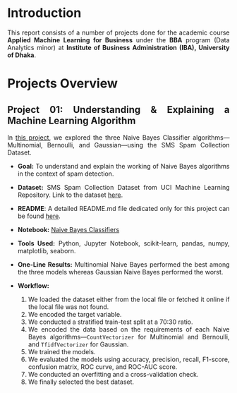 <div style="text-align: justify;">

# Introduction

This report consists of a number of projects done for the academic course **Applied Machine Learning for Business** under the **BBA** program (Data Analytics minor) at **Institute of Business Administration (IBA), University of Dhaka**.


# Projects Overview

## Project 01: Understanding & Explaining a Machine Learning Algorithm

In [this project](Project%2001%20—%20Understanding%20&%20Explaining%20a%20Machine%20Learning%20Algorithm), we explored the three Naive Bayes Classifier algorithms—Multinomial, Bernoulli, and Gaussian—using the SMS Spam Collection Dataset. 

* **Goal:** To understand and explain the working of Naive Bayes algorithms in the context of spam detection.
* **Dataset:** SMS Spam Collection Dataset from UCI Machine Learning Repository. Link to the dataset [here](https://archive.ics.uci.edu/dataset/228/sms+spam+collection).
* **README**: A detailed README.md file dedicated only for this project can be found [here](Project%2001%20—%20Understanding%20&%20Explaining%20a%20Machine%20Learning%20Algorithm/README.md).
* **Notebook:** [Naive Bayes Classifiers](Project%2001%20—%20Understanding%20&%20Explaining%20a%20Machine%20Learning%20Algorithm/Naive%20Bayes%20Classifiers.ipynb)
* **Tools Used:** Python, Jupyter Notebook, scikit-learn, pandas, numpy, matplotlib, seaborn.
* **One-Line Results:** Multinomial Naive Bayes performed the best among the three models whereas Gaussian Naive Bayes performed the worst.
* **Workflow:**
    
    1. We loaded the dataset either from the local file or fetched it online if the local file was not found.
    2. We encoded the target variable.
    3. We conducted a stratified train-test split at a 70:30 ratio.
    4. We encoded the data based on the requirements of each Naive Bayes algorithms—`CountVectorizer` for Multinomial and Bernoulli, and `TfidfVectorizer` for Gaussian.
    5. We trained the models.
    6. We evaluated the models using accuracy, precision, recall, F1-score, confusion matrix, ROC curve, and ROC-AUC score.
    7. We conducted an overfitting and a cross-validation check.
    8. We finally selected the best dataset.

</div>